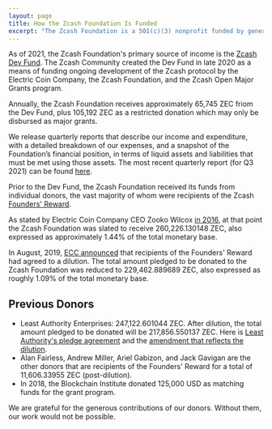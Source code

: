 ```yaml
---
layout: page
title: How the Zcash Foundation Is Funded
excerpt: "The Zcash Foundation is a 501(c)(3) nonprofit funded by generous donors."
---
```


As of 2021, the Zcash Foundation's primary source of income is the [Zcash Dev Fund](https://z.cash/zcash-development-and-governance/). The Zcash Community created the Dev Fund in late 2020 as a means of funding ongoing development of the Zcash protocol by the Electric Coin Company, the Zcash Foundation, and the Zcash Open Major Grants program. 

Annually, the Zcash Foundation receives approximately 65,745 ZEC friom the Dev Fund, plus 105,192 ZEC as a restricted donation which may only be disbursed as major grants. 

We release quarterly reports that describe our income and expenditure, with a detailed breakdown of our expenses, and a snapshot of the Foundation’s financial position, in terms of liquid assets and liabilities that must be met using those assets. The most recent quarterly report (for Q3 2021) can be found [here](https://www.zfnd.org/about/reports/ZF_Q3_2021_REPORT.pdf).

Prior to the Dev Fund, the Zcash Foundation received its funds from individual donors, the vast majority of whom were recipients of the Zcash [Founders' Reward](https://electriccoin.co/blog/funding/).

As stated by Electric Coin Company CEO Zooko Wilcox [in 2016](https://electriccoin.co/blog/continued-funding-and-transparency/), at that point the Zcash Foundation was slated to receive 260,226.130148 ZEC, also expressed as approximately 1.44% of the total monetary base.

In August, 2019, [ECC announced](https://electriccoin.co/blog/electric-coin-company-statement-on-sustainability/) that recipients of the Founders' Reward had agreed to a dilution. The total amount pledged to be donated to the Zcash Foundation was reduced to 229,462.889689 ZEC, also expressed as roughly 1.09% of the total monetary base.

## Previous Donors

- Least Authority Enterprises: 247,122.601044 ZEC. After dilution, the total amount pledged to be donated will be 217,856.550137 ZEC. Here is [Least Authority's pledge agreement](/about/contracts/2018_LAE_ZF_pledge.pdf) and the [amendment that reflects the dilution](/about/contracts/2019_LAE_ZF_pledge_amendment.pdf).
- Alan Fairless, Andrew Miller, Ariel Gabizon, and Jack Gavigan are the other donors that are recipients of the Founders' Reward for a total of 11,606.33955 ZEC (post-dilution).
- In 2018, the Blockchain Institute donated 125,000 USD as matching funds for the grant program.

We are grateful for the generous contributions of our donors. Without them, our work would not be possible.
